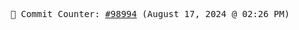 <p align="center">
    <samp>
        📮 Commit Counter: <a href="https://github.com/Javascript-void0/Javascript-void0/commits/main">#98994</a> (August 17, 2024 @ 02:26 PM)
    </samp>
</p>